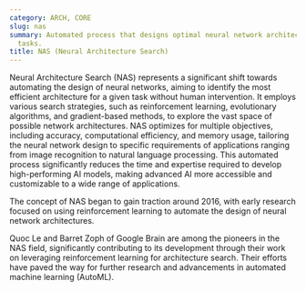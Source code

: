 ```yaml
---
category: ARCH, CORE
slug: nas
summary: Automated process that designs optimal neural network architectures for specific
  tasks.
title: NAS (Neural Architecture Search)
---
```


Neural Architecture Search (NAS) represents a significant shift towards automating the design of neural networks, aiming to identify the most efficient architecture for a given task without human intervention. It employs various search strategies, such as reinforcement learning, evolutionary algorithms, and gradient-based methods, to explore the vast space of possible network architectures. NAS optimizes for multiple objectives, including accuracy, computational efficiency, and memory usage, tailoring the neural network design to specific requirements of applications ranging from image recognition to natural language processing. This automated process significantly reduces the time and expertise required to develop high-performing AI models, making advanced AI more accessible and customizable to a wide range of applications.

The concept of NAS began to gain traction around 2016, with early research focused on using reinforcement learning to automate the design of neural network architectures.

Quoc Le and Barret Zoph of Google Brain are among the pioneers in the NAS field, significantly contributing to its development through their work on leveraging reinforcement learning for architecture search. Their efforts have paved the way for further research and advancements in automated machine learning (AutoML).